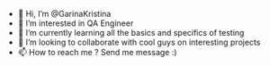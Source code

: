 - 👋 Hi, I’m @GarinaKristina
- 👀 I’m interested in QA Engineer
- 🌱 I’m currently learning all the basics and specifics of testing
- 💞️ I’m looking to collaborate with cool guys on interesting projects
- 📫 How to reach me ? Send me  message :)

<!---
GarinaKristina/GarinaKristina is a ✨ special ✨ repository because its `README.md` (this file) appears on your GitHub profile.
You can click the Preview link to take a look at your changes.
--->
